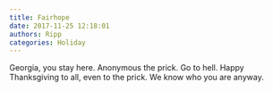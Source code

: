```yaml
---
title: Fairhope
date: 2017-11-25 12:18:01
authors: Ripp
categories: Holiday
---
```


 Georgia, you stay here. Anonymous the prick.  Go to hell. Happy Thanksgiving to all, even to the prick. We know who you are anyway.